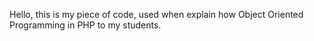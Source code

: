 Hello, this is my piece of code, used when explain how Object Oriented Programming in PHP to my students.
